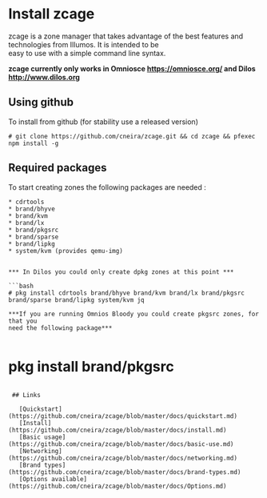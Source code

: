 
# Install zcage

zcage is a zone manager that takes advantage of the best features
and technologies from Illumos. It is intended to be  
easy to use with a simple command line syntax.   
  
  
**zcage currently only works in Omniosce https://omniosce.org/ and Dilos http://www.dilos.org** 

## Using github
  
To install from github (for stability use a released version)  

```
# git clone https://github.com/cneira/zcage.git && cd zcage && pfexec npm install -g 
```
## Required packages
 
To start creating zones the following packages are needed :
   
```
* cdrtools 
* brand/bhyve
* brand/kvm
* brand/lx
* brand/pkgsrc
* brand/sparse
* brand/lipkg
* system/kvm (provides qemu-img)


*** In Dilos you could only create dpkg zones at this point ***

```bash
# pkg install cdrtools brand/bhyve brand/kvm brand/lx brand/pkgsrc brand/sparse brand/lipkg system/kvm jq
```


```
***If you are running Omnios Bloody you could create pkgsrc zones, for that you 
need the following package***
   
```
# pkg install brand/pkgsrc 
```
  
 ## Links

   [Quickstart](https://github.com/cneira/zcage/blob/master/docs/quickstart.md)  
   [Install](https://github.com/cneira/zcage/blob/master/docs/install.md)  
   [Basic usage](https://github.com/cneira/zcage/blob/master/docs/basic-use.md)  
   [Networking](https://github.com/cneira/zcage/blob/master/docs/networking.md)  
   [Brand types](https://github.com/cneira/zcage/blob/master/docs/brand-types.md)  
   [Options available](https://github.com/cneira/zcage/blob/master/docs/Options.md)    
